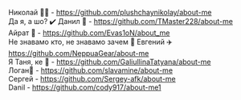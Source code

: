 Николай 🧙‍♂️ - https://github.com/plushchaynikolay/about-me  
Да я, а шо? ✔️ Данил 🐀 - https://github.com/TMaster228/about-me  
Айрат 🤔 - https://github.com/Evas1oN/about_me  
Не знавамо кто, не знавамо зачем 🤖 Евгений ✈️  https://github.com/NeppuaGear/about-me  
Я Таня, ке 🍒 - https://github.com/GaliullinaTatyana/about-me  
Логан:gun: - https://github.com/slavamine/about-me  
Сергей - https://github.com/Sergey-afk/about-me  
Danil - https://github.com/cody917/about-me1  

